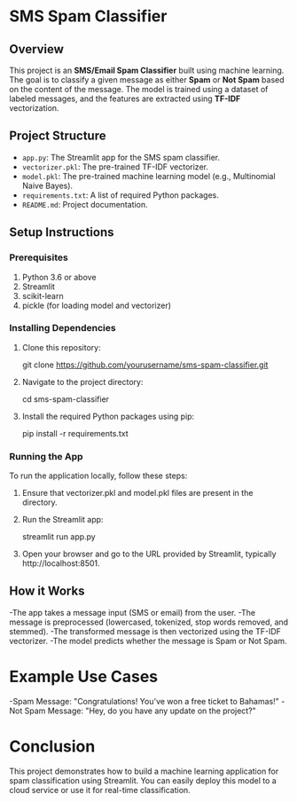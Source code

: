 # SMS Spam Classifier

## Overview
This project is an **SMS/Email Spam Classifier** built using machine learning. The goal is to classify a given message as either **Spam** or **Not Spam** based on the content of the message. The model is trained using a dataset of labeled messages, and the features are extracted using **TF-IDF** vectorization.

## Project Structure

- `app.py`: The Streamlit app for the SMS spam classifier.
- `vectorizer.pkl`: The pre-trained TF-IDF vectorizer.
- `model.pkl`: The pre-trained machine learning model (e.g., Multinomial Naive Bayes).
- `requirements.txt`: A list of required Python packages.
- `README.md`: Project documentation.

## Setup Instructions

### Prerequisites
1. Python 3.6 or above
2. Streamlit
3. scikit-learn
4. pickle (for loading model and vectorizer)

### Installing Dependencies

1. Clone this repository:

    git clone https://github.com/yourusername/sms-spam-classifier.git
   
2. Navigate to the project directory:

    cd sms-spam-classifier

3. Install the required Python packages using pip:

    pip install -r requirements.txt

### Running the App
To run the application locally, follow these steps:

1. Ensure that vectorizer.pkl and model.pkl files are present in the directory.

2. Run the Streamlit app:

    streamlit run app.py

3. Open your browser and go to the URL provided by Streamlit, typically http://localhost:8501.

## How it Works

-The app takes a message input (SMS or email) from the user.
-The message is preprocessed (lowercased, tokenized, stop words removed, and stemmed).
-The transformed message is then vectorized using the TF-IDF vectorizer.
-The model predicts whether the message is Spam or Not Spam.

# Example Use Cases

-Spam Message: "Congratulations! You've won a free ticket to Bahamas!"
-Not Spam Message: "Hey, do you have any update on the project?"

# Conclusion
This project demonstrates how to build a machine learning application for spam classification using Streamlit. You can easily deploy this model to a cloud service or use it for real-time classification.
